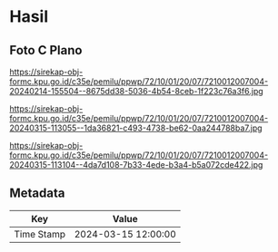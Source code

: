 # Hasil

## Foto C Plano

https://sirekap-obj-formc.kpu.go.id/c35e/pemilu/ppwp/72/10/01/20/07/7210012007004-20240214-155504--8675dd38-5036-4b54-8ceb-1f223c76a3f6.jpg

https://sirekap-obj-formc.kpu.go.id/c35e/pemilu/ppwp/72/10/01/20/07/7210012007004-20240315-113055--1da36821-c493-4738-be62-0aa244788ba7.jpg

https://sirekap-obj-formc.kpu.go.id/c35e/pemilu/ppwp/72/10/01/20/07/7210012007004-20240315-113104--4da7d108-7b33-4ede-b3a4-b5a072cde422.jpg


## Metadata

| Key        | Value               |
| ---------- | ------------------- |
| Time Stamp | 2024-03-15 12:00:00 |



